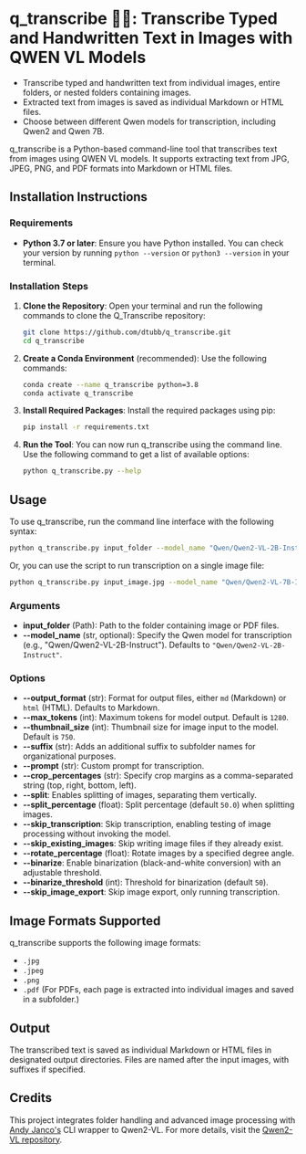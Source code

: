 
# q_transcribe 📸📝: Transcribe Typed and Handwritten Text in Images with QWEN VL Models

- Transcribe typed and handwritten text from individual images, entire folders, or nested folders containing images.
- Extracted text from images is saved as individual Markdown or HTML files.
- Choose between different Qwen models for transcription, including Qwen2 and Qwen 7B.

q_transcribe is a Python-based command-line tool that transcribes text from images using QWEN VL models. It supports extracting text from JPG, JPEG, PNG, and PDF formats into Markdown or HTML files.

## Installation Instructions

### Requirements

- **Python 3.7 or later**: Ensure you have Python installed. You can check your version by running `python --version` or `python3 --version` in your terminal.

### Installation Steps

1. **Clone the Repository**: Open your terminal and run the following commands to clone the Q_Transcribe repository:

    ```bash
    git clone https://github.com/dtubb/q_transcribe.git
    cd q_transcribe
    ```

2. **Create a Conda Environment** (recommended): Use the following commands:

    ```bash
    conda create --name q_transcribe python=3.8
    conda activate q_transcribe
    ```

3. **Install Required Packages**: Install the required packages using pip:

    ```bash
    pip install -r requirements.txt
    ```

4. **Run the Tool**: You can now run q_transcribe using the command line. Use the following command to get a list of available options:

    ```bash
    python q_transcribe.py --help
    ```

## Usage

To use q_transcribe, run the command line interface with the following syntax:

```bash
python q_transcribe.py input_folder --model_name "Qwen/Qwen2-VL-2B-Instruct"
```

Or, you can use the script to run transcription on a single image file:

```bash
python q_transcribe.py input_image.jpg --model_name "Qwen/Qwen2-VL-7B-Instruct"
```

### Arguments

- **input_folder** (Path): Path to the folder containing image or PDF files.
- **--model_name** (str, optional): Specify the Qwen model for transcription (e.g., "Qwen/Qwen2-VL-2B-Instruct"). Defaults to `"Qwen/Qwen2-VL-2B-Instruct"`.

### Options

- **--output_format** (str): Format for output files, either `md` (Markdown) or `html` (HTML). Defaults to Markdown.
- **--max_tokens** (int): Maximum tokens for model output. Default is `1280`.
- **--thumbnail_size** (int): Thumbnail size for image input to the model. Default is `750`.
- **--suffix** (str): Adds an additional suffix to subfolder names for organizational purposes.
- **--prompt** (str): Custom prompt for transcription.
- **--crop_percentages** (str): Specify crop margins as a comma-separated string (top, right, bottom, left).
- **--split**: Enables splitting of images, separating them vertically.
- **--split_percentage** (float): Split percentage (default `50.0`) when splitting images.
- **--skip_transcription**: Skip transcription, enabling testing of image processing without invoking the model.
- **--skip_existing_images**: Skip writing image files if they already exist.
- **--rotate_percentage** (float): Rotate images by a specified degree angle.
- **--binarize**: Enable binarization (black-and-white conversion) with an adjustable threshold.
- **--binarize_threshold** (int): Threshold for binarization (default `50`).
- **--skip_image_export**: Skip image export, only running transcription.

## Image Formats Supported

q_transcribe supports the following image formats:

- `.jpg`
- `.jpeg`
- `.png`
- `.pdf` (For PDFs, each page is extracted into individual images and saved in a subfolder.)

## Output

The transcribed text is saved as individual Markdown or HTML files in designated output directories. Files are named after the input images, with suffixes if specified.

## Credits

This project integrates folder handling and advanced image processing with [Andy Janco's](https://github.com/apjanco) CLI wrapper to Qwen2-VL. For more details, visit the [Qwen2-VL repository](https://github.com/QwenLM/Qwen2-VL).
